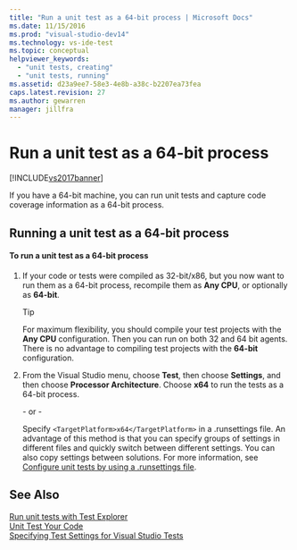 ```yaml
---
title: "Run a unit test as a 64-bit process | Microsoft Docs"
ms.date: 11/15/2016
ms.prod: "visual-studio-dev14"
ms.technology: vs-ide-test
ms.topic: conceptual
helpviewer_keywords: 
  - "unit tests, creating"
  - "unit tests, running"
ms.assetid: d23a9ee7-58e3-4e8b-a38c-b2207ea73fea
caps.latest.revision: 27
ms.author: gewarren
manager: jillfra
---
```

# Run a unit test as a 64-bit process
[!INCLUDE[vs2017banner](../includes/vs2017banner.md)]

If you have a 64-bit machine, you can run unit tests and capture code coverage information as a 64-bit process.  
  
## Running a unit test as a 64-bit process  
  
#### To run a unit test as a 64-bit process  
  
1. If your code or tests were compiled as 32-bit/x86, but you now want to run them as a 64-bit process, recompile them as **Any CPU**, or optionally as **64-bit**.  
  
    > [!TIP]
    > For maximum flexibility, you should compile your test projects with the **Any CPU** configuration. Then you can run on both 32 and 64 bit agents. There is no advantage to compiling test projects with the **64-bit** configuration.  
  
2. From the Visual Studio menu, choose **Test**, then choose **Settings**, and then choose **Processor Architecture**. Choose **x64** to run the tests as a 64-bit process.  
  
     \- or -  
  
     Specify `<TargetPlatform>x64</TargetPlatform>` in a .runsettings file. An advantage of this method is that you can specify groups of settings in different files and quickly switch between different settings. You can also copy settings between solutions. For more information, see [Configure unit tests by using a .runsettings file](../test/configure-unit-tests-by-using-a-dot-runsettings-file.md).  
  
## See Also  
 [Run unit tests with Test Explorer](../test/run-unit-tests-with-test-explorer.md)   
 [Unit Test Your Code](../test/unit-test-your-code.md)   
 [Specifying Test Settings for Visual Studio Tests](https://msdn.microsoft.com/library/0c15317e-80c6-4317-aed3-82b8e15e3901)
